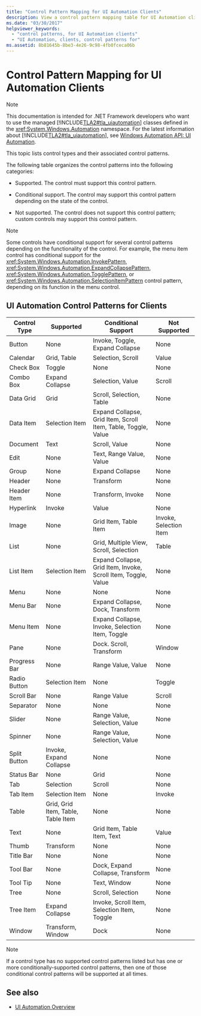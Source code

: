 ```yaml
---
title: "Control Pattern Mapping for UI Automation Clients"
description: View a control pattern mapping table for UI Automation clients. Actions for certain control types may be supported, conditionally supported, or not supported.
ms.date: "03/30/2017"
helpviewer_keywords: 
  - "control patterns, for UI Automation clients"
  - "UI Automation, clients, control patterns for"
ms.assetid: 8b81645b-8be3-4e26-9c98-4fb0fceca06b
---
```

# Control Pattern Mapping for UI Automation Clients

> [!NOTE]
> This documentation is intended for .NET Framework developers who want to use the managed [!INCLUDE[TLA2#tla_uiautomation](../../../includes/tla2sharptla-uiautomation-md.md)] classes defined in the <xref:System.Windows.Automation> namespace. For the latest information about [!INCLUDE[TLA2#tla_uiautomation](../../../includes/tla2sharptla-uiautomation-md.md)], see [Windows Automation API: UI Automation](/windows/win32/winauto/entry-uiauto-win32).  
  
 This topic lists control types and their associated control patterns.  
  
 The following table organizes the control patterns into the following categories:  
  
- Supported. The control must support this control pattern.  
  
- Conditional support. The control may support this control pattern depending on the state of the control.  
  
- Not supported. The control does not support this control pattern; custom controls may support this control pattern.  
  
> [!NOTE]
> Some controls have conditional support for several control patterns depending on the functionality of the control. For example, the menu item control has conditional support for the <xref:System.Windows.Automation.InvokePattern>, <xref:System.Windows.Automation.ExpandCollapsePattern>, <xref:System.Windows.Automation.TogglePattern>, or <xref:System.Windows.Automation.SelectionItemPattern> control pattern, depending on its function in the menu control.  
  
<a name="control_mapping_clients"></a>

## UI Automation Control Patterns for Clients  
  
|Control Type|Supported|Conditional Support|Not Supported|  
|------------------|---------------|-------------------------|-------------------|  
|Button|None|Invoke, Toggle, Expand Collapse|None|  
|Calendar|Grid, Table|Selection, Scroll|Value|  
|Check Box|Toggle|None|None|  
|Combo Box|Expand Collapse|Selection, Value|Scroll|  
|Data Grid|Grid|Scroll, Selection, Table|None|  
|Data Item|Selection Item|Expand Collapse, Grid Item, Scroll Item, Table, Toggle, Value|None|  
|Document|Text|Scroll, Value|None|  
|Edit|None|Text, Range Value, Value|None|  
|Group|None|Expand Collapse|None|  
|Header|None|Transform|None|  
|Header Item|None|Transform, Invoke|None|  
|Hyperlink|Invoke|Value|None|  
|Image|None|Grid Item, Table Item|Invoke, Selection Item|  
|List|None|Grid, Multiple View, Scroll, Selection|Table|  
|List Item|Selection Item|Expand Collapse, Grid Item, Invoke, Scroll Item, Toggle, Value|None|  
|Menu|None|None|None|  
|Menu Bar|None|Expand Collapse, Dock, Transform|None|  
|Menu Item|None|Expand Collapse, Invoke, Selection Item, Toggle|None|  
|Pane|None|Dock. Scroll, Transform|Window|  
|Progress Bar|None|Range Value, Value|None|  
|Radio Button|Selection Item|None|Toggle|  
|Scroll Bar|None|Range Value|Scroll|  
|Separator|None|None|None|  
|Slider|None|Range Value, Selection, Value|None|  
|Spinner|None|Range Value, Selection, Value|None|  
|Split Button|Invoke, Expand Collapse|None|None|  
|Status Bar|None|Grid|None|  
|Tab|Selection|Scroll|None|  
|Tab Item|Selection Item|None|Invoke|  
|Table|Grid, Grid Item, Table, Table Item|None|None|  
|Text|None|Grid Item, Table Item, Text|Value|  
|Thumb|Transform|None|None|  
|Title Bar|None|None|None|  
|Tool Bar|None|Dock, Expand Collapse, Transform|None|  
|Tool Tip|None|Text, Window|None|  
|Tree|None|Scroll, Selection|None|  
|Tree Item|Expand Collapse|Invoke, Scroll Item, Selection Item, Toggle|None|  
|Window|Transform, Window|Dock|None|  
  
> [!NOTE]
> If a control type has no supported control patterns listed but has one or more conditionally-supported control patterns, then one of those conditional control patterns will be supported at all times.  
  
## See also

- [UI Automation Overview](ui-automation-overview.md)
